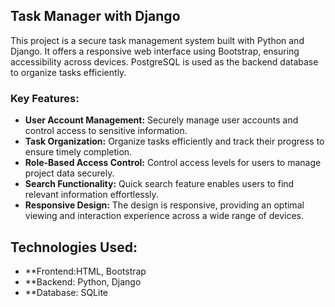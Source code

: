 
## Task Manager with Django
This project is a secure task management system built with Python and Django.
It offers a responsive web interface using Bootstrap, ensuring accessibility across devices.
PostgreSQL is used as the backend database to organize tasks efficiently.

### Key Features:
- **User Account Management:** Securely manage user accounts and control access to sensitive information.
- **Task Organization:** Organize tasks efficiently and track their progress to ensure timely completion.
- **Role-Based Access Control:** Control access levels for users to manage project data securely.
- **Search Functionality:** Quick search feature enables users to find relevant information effortlessly.
- **Responsive Design:** The design is responsive, providing an optimal viewing and interaction experience across a wide range of devices.
## Technologies Used:
- **Frontend:HTML, Bootstrap
- **Backend: Python, Django
- **Database: SQLite
